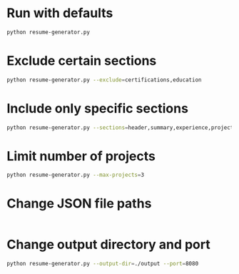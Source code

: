 
# Run with defaults
```bash
python resume-generator.py
```

# Exclude certain sections
```bash
python resume-generator.py --exclude=certifications,education
```

# Include only specific sections
```bash
python resume-generator.py --sections=header,summary,experience,projects
```

# Limit number of projects
```bash
python resume-generator.py --max-projects=3
```

# Change JSON file paths
```python resume-generator.py --base-json=./custom/base.json --projects-json=./custom/projects.jsonbash

```

# Change output directory and port
```bash
python resume-generator.py --output-dir=./output --port=8080
```